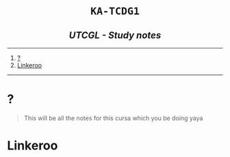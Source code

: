 <h1 align="center"> <code> KA-TCDG1 </code> </h1>
<h2 align="center"> <i> UTCGL - Study notes </i>  </h2>

----
1. [?](#)
2. [Linkeroo](#linkeroo)

----

# ?

> This will be all the notes for this cursa which you be doing yaya 

#  Linkeroo 

